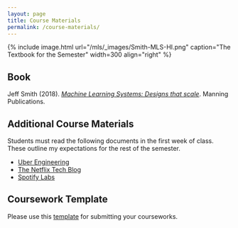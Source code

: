 ```yaml
---
layout: page
title: Course Materials
permalink: /course-materials/
---
```


{% include image.html url="/mls/_images/Smith-MLS-HI.png" caption="The Textbook for the Semester" width=300 align="right" %}

## Book

Jeff Smith (2018). [*Machine Learning Systems: Designs that scale*](https://www.manning.com/books/machine-learning-systems). Manning Publications.

## Additional Course Materials

Students must read the following documents in the first week of class. These outline my expectations for the rest of the semester.

- [Uber Engineering](https://eng.uber.com/)
- [The Netflix Tech Blog](https://medium.com/netflix-techblog)
- [Spotify Labs](https://labs.spotify.com/)

## Coursework Template

Please use this [template](https://github.com/pooyanjamshidi/mls/blob/master/resources/coursework-template.zip) for submitting your courseworks.
